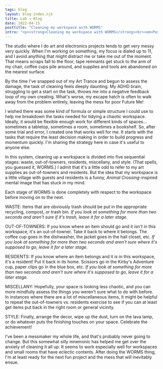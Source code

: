 ```yaml
---
tags: blog
layout: blog-index.njk
title: Lab → Blog 
date: 2022-04-15
posttitle: "Cleaning my workspace with WORMS"
intro: "<p><strong>Cleaning my workspace with WORMS</strong><br><em>Posted Friday, April 15, 2022</em></p>"
---
```


The studio where I do art and electronics projects tends to get very messy very quickly. When I'm working on something, my focus is dialed up to 11, and I avoid anything that might distract me or take me out of the moment. That means scraps fall to the floor, tape remnants get stuck to the arm of my chair, coffee cups pile around, and supplies and tools are abandoned on the nearest surface.

By the time I've snapped out of my Art Trance and begun to assess the damage, the task of cleaning feels deeply daunting. My ADHD brain, struggling to get a start on the task, throws me into a negative feedback loop of my own creating. What's worse, my escape hatch is often to walk away from the problem entirely, leaving the mess for poor Future Me!

I wished there was some kind of formula or simple structure I could use to help me breakdown the tasks needed for tidying a chaotic workspace. Ideally, it would be flexible enough work for different kinds of spaces... sometimes a tabletop, sometimes a room, sometimes a bookshelf. So, after some trial and error, I created one that works well for me. It starts with the tasks that require the least decision making in order to build progress and momentum quickly. I'm sharing the strategy here in case it's useful to anyone else.

In this system, cleaning up a workspace is divided into five sequential stages: waste, out-of-towners, residents, miscellany, and style. (That spells, you guessed it, WORMS.) I admit that it's a little odd to refer to my art supplies as out-of-towners and residents. But the idea that my workspace is a little village with guests and residents is a funny, *Animal Crossing*-inspired mental image that has stuck in my mind.

Each stage of WORMS is done completely with respect to the workspace before moving on to the next.

WASTE: Items that are obviously trash should be put in the appropriate recycling, compost, or trash bin. *If you look at something for more than two seconds and aren't sure if it's trash, leave it for a later stage.*

OUT-OF-TOWNERS: If you know where an item should go and it *isn't* in this workspace, it's an out-of-towner. Take it back to where it belongs. The coffee cup goes in the dishwasher, the jacket goes in the hall closet, etc. *If you look at something for more than two seconds and aren't sure where it's supposed to go, leave it for a later stage.*

RESIDENTS: If you know where an item belongs and it *is* in this workspace, it's a resident! Put it back in its home. Scissors go in the Kirby's Adventure cup, paper clips go in the blue box, etc. *If you look at something for more than two seconds and aren't sure where it's supposed to go, leave it for a later stage.*

MISCELLANY: Hopefully, your space is looking less chaotic, and you can more mindfully assess the things you weren't sure what to do with before. In instances where there are a lot of miscellaneous items, it might be helpful to repeat the out-of-towners vs. residents exercise to see if you can at least get items put back in the right room or general vicinity.

STYLE: Finally, arrange the decor, wipe up the dust, turn on the lava lamp, or do whatever puts the finishing touches on your space. Celebrate the achievement!

I've been a messmaker my whole life, and that's probably never going to change. But this somewhat silly mnemonic has helped me get over the anxiety of cleaning it all up. It seems to work especially well for workspaces and small rooms that have eclectic contents. After doing the WORMS thing, I'm at least ready for the next fun project and the mess that will inevitably ensue.
